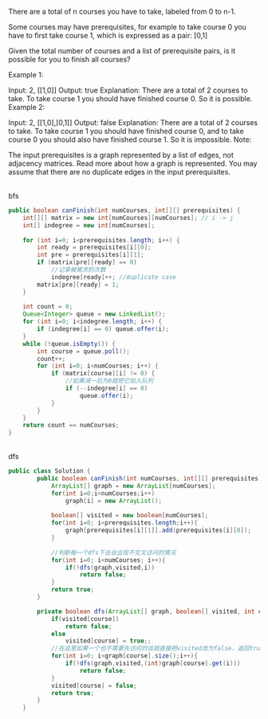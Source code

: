 There are a total of n courses you have to take, labeled from 0 to n-1.

Some courses may have prerequisites, for example to take course 0 you have to first take course 1, which is expressed as a pair: [0,1]

Given the total number of courses and a list of prerequisite pairs, is it possible for you to finish all courses?

Example 1:

Input: 2, [[1,0]] 
Output: true
Explanation: There are a total of 2 courses to take. 
             To take course 1 you should have finished course 0. So it is possible.
Example 2:

Input: 2, [[1,0],[0,1]]
Output: false
Explanation: There are a total of 2 courses to take. 
             To take course 1 you should have finished course 0, and to take course 0 you should
             also have finished course 1. So it is impossible.
Note:

The input prerequisites is a graph represented by a list of edges, not adjacency matrices. Read more about how a graph is represented.
You may assume that there are no duplicate edges in the input prerequisites.

<br>bfs
```java
public boolean canFinish(int numCourses, int[][] prerequisites) {
    int[][] matrix = new int[numCourses][numCourses]; // i -> j
    int[] indegree = new int[numCourses];
    
    for (int i=0; i<prerequisites.length; i++) {
        int ready = prerequisites[i][0];
        int pre = prerequisites[i][1];
        if (matrix[pre][ready] == 0)
            //记录被需求的次数
            indegree[ready]++; //duplicate case
        matrix[pre][ready] = 1;
    }
    
    int count = 0;
    Queue<Integer> queue = new LinkedList();
    for (int i=0; i<indegree.length; i++) {
        if (indegree[i] == 0) queue.offer(i);
    }
    while (!queue.isEmpty()) {
        int course = queue.poll();
        count++;
        for (int i=0; i<numCourses; i++) {
            if (matrix[course][i] != 0) {
                //如果减一后为0就把它加入队列
                if (--indegree[i] == 0)
                    queue.offer(i);
            }
        }
    }
    return count == numCourses;
}
```
<br>dfs
```java
public class Solution {
        public boolean canFinish(int numCourses, int[][] prerequisites) {
            ArrayList[] graph = new ArrayList[numCourses];
            for(int i=0;i<numCourses;i++)
                graph[i] = new ArrayList();
                
            boolean[] visited = new boolean[numCourses];
            for(int i=0; i<prerequisites.length;i++){
                graph[prerequisites[i][1]].add(prerequisites[i][0]);
            }
            
            //判断每一个dfs下去会出现不交叉访问的情况
            for(int i=0; i<numCourses; i++){
                if(!dfs(graph,visited,i))
                    return false;
            }
            return true;
        }

        private boolean dfs(ArrayList[] graph, boolean[] visited, int course){
            if(visited[course])
                return false;
            else
                visited[course] = true;;
            //在这里如果一个也不需要先访问的话就直接把visited改为false，返回true
            for(int i=0; i<graph[course].size();i++){
                if(!dfs(graph,visited,(int)graph[course].get(i)))
                    return false;
            }
            visited[course] = false;
            return true;
        }
    }
```
